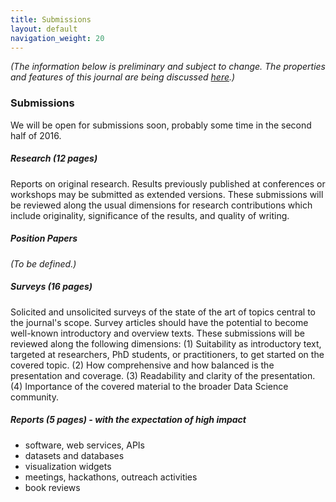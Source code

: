 ```yaml
---
title: Submissions
layout: default
navigation_weight: 20
---
```


_(The information below is preliminary and subject to change. The properties and features of this journal are being discussed [here](https://github.com/data-science-hub/data-science-hub.github.io/issues).)_

### Submissions

We will be open for submissions soon, probably some time in the second half of 2016.


##### Research (12 pages)

Reports on original research. Results previously published at conferences or workshops may be submitted as extended versions. These submissions will be reviewed along the usual dimensions for research contributions which include originality, significance of the results, and quality of writing.


##### Position Papers

_(To be defined.)_


##### Surveys (16 pages)

Solicited and unsolicited surveys of the state of the art of topics central to the journal's scope. Survey articles should have the potential to become well-known introductory and overview texts. These submissions will be reviewed along the following dimensions: (1) Suitability as introductory text, targeted at researchers, PhD students, or practitioners, to get started on the covered topic. (2) How comprehensive and how balanced is the presentation and coverage. (3) Readability and clarity of the presentation. (4) Importance of the covered material to the broader Data Science community.


##### Reports (5 pages) - with the expectation of high impact

- software, web services, APIs
- datasets and databases
- visualization widgets
- meetings, hackathons, outreach activities
- book reviews

